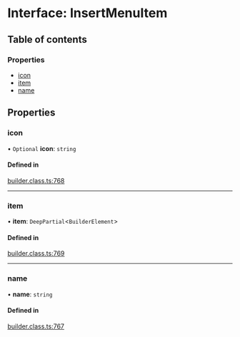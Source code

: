 # Interface: InsertMenuItem

## Table of contents

### Properties

- [icon](InsertMenuItem.md#icon)
- [item](InsertMenuItem.md#item)
- [name](InsertMenuItem.md#name)

## Properties

### icon

• `Optional` **icon**: `string`

#### Defined in

[builder.class.ts:768](https://github.com/khulnasoft/articulate/blob/ee8e6f2d/packages/core/src/builder.class.ts#L768)

___

### item

• **item**: `DeepPartial`<`BuilderElement`\>

#### Defined in

[builder.class.ts:769](https://github.com/khulnasoft/articulate/blob/ee8e6f2d/packages/core/src/builder.class.ts#L769)

___

### name

• **name**: `string`

#### Defined in

[builder.class.ts:767](https://github.com/khulnasoft/articulate/blob/ee8e6f2d/packages/core/src/builder.class.ts#L767)
